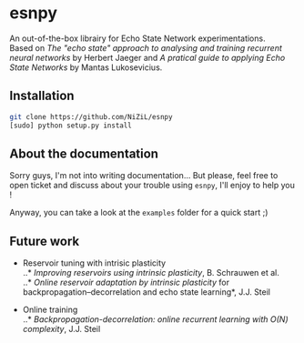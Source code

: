 # esnpy

An out-of-the-box librairy for Echo State Network experimentations.  
Based on *The "echo state" approach to analysing and training recurrent neural networks* by Herbert Jaeger and *A pratical guide to applying Echo State Networks* by Mantas Lukosevicius.

## Installation

```bash
git clone https://github.com/NiZiL/esnpy
[sudo] python setup.py install
```

## About the documentation

Sorry guys, I'm not into writing documentation...
But please, feel free to open ticket and discuss about your trouble using `esnpy`, I'll enjoy to help you !

Anyway, you can take a look at the `examples` folder for a quick start ;)

## Future work

- Reservoir tuning with intrisic plasticity  
..* *Improving reservoirs using intrinsic plasticity*, B. Schrauwen et al.  
..* *Online reservoir adaptation by intrinsic plasticity* for backpropagation–decorrelation and echo state learning*, J.J. Steil  

- Online training  
..* *Backpropagation-decorrelation: online recurrent learning with O(N) complexity*, J.J. Steil

